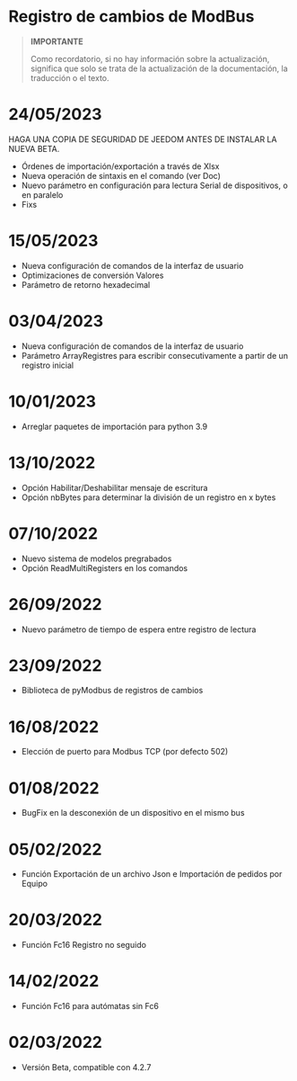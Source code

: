 # Registro de cambios de ModBus

>**IMPORTANTE**
>
>Como recordatorio, si no hay información sobre la actualización, significa que solo se trata de la actualización de la documentación, la traducción o el texto.

# 24/05/2023

HAGA UNA COPIA DE SEGURIDAD DE JEEDOM ANTES DE INSTALAR LA NUEVA BETA.
- Órdenes de importación/exportación a través de Xlsx
- Nueva operación de sintaxis en el comando (ver Doc)
- Nuevo parámetro en configuración para lectura Serial de dispositivos, o en paralelo
- Fixs

# 15/05/2023

- Nueva configuración de comandos de la interfaz de usuario
- Optimizaciones de conversión Valores
- Parámetro de retorno hexadecimal

# 03/04/2023

- Nueva configuración de comandos de la interfaz de usuario
- Parámetro ArrayRegistres para escribir consecutivamente a partir de un registro inicial

# 10/01/2023
- Arreglar paquetes de importación para python 3.9

# 13/10/2022
- Opción Habilitar/Deshabilitar mensaje de escritura
- Opción nbBytes para determinar la división de un registro en x bytes

# 07/10/2022
- Nuevo sistema de modelos pregrabados
- Opción ReadMultiRegisters en los comandos

# 26/09/2022
- Nuevo parámetro de tiempo de espera entre registro de lectura

# 23/09/2022
- Biblioteca de pyModbus de registros de cambios

# 16/08/2022
- Elección de puerto para Modbus TCP (por defecto 502)

# 01/08/2022
- BugFix en la desconexión de un dispositivo en el mismo bus

# 05/02/2022
- Función Exportación de un archivo Json e Importación de pedidos por Equipo

# 20/03/2022
- Función Fc16 Registro no seguido

# 14/02/2022
- Función Fc16 para autómatas sin Fc6

# 02/03/2022
- Versión Beta, compatible con 4.2.7
